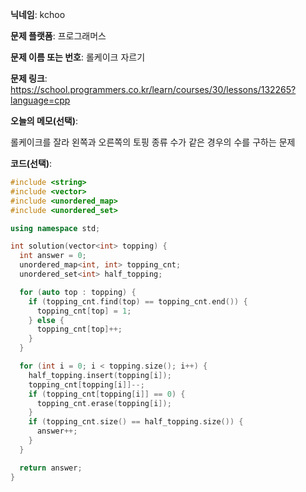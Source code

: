 **닉네임**: kchoo

**문제 플랫폼**: 프로그래머스

**문제 이름 또는 번호**: 롤케이크 자르기

**문제 링크**: https://school.programmers.co.kr/learn/courses/30/lessons/132265?language=cpp

**오늘의 메모(선택)**: 

롤케이크를 잘라 왼쪽과 오른쪽의 토핑 종류 수가 같은 경우의 수를 구하는 문제

**코드(선택)**: 

```c++
#include <string>
#include <vector>
#include <unordered_map>
#include <unordered_set>

using namespace std;

int solution(vector<int> topping) {
  int answer = 0;
  unordered_map<int, int> topping_cnt;
  unordered_set<int> half_topping;

  for (auto top : topping) {
    if (topping_cnt.find(top) == topping_cnt.end()) {
      topping_cnt[top] = 1;
    } else {
      topping_cnt[top]++;
    }
  }

  for (int i = 0; i < topping.size(); i++) {
    half_topping.insert(topping[i]);
    topping_cnt[topping[i]]--;
    if (topping_cnt[topping[i]] == 0) {
      topping_cnt.erase(topping[i]);
    }
    if (topping_cnt.size() == half_topping.size()) {
      answer++;
    }
  }

  return answer;
}

```
